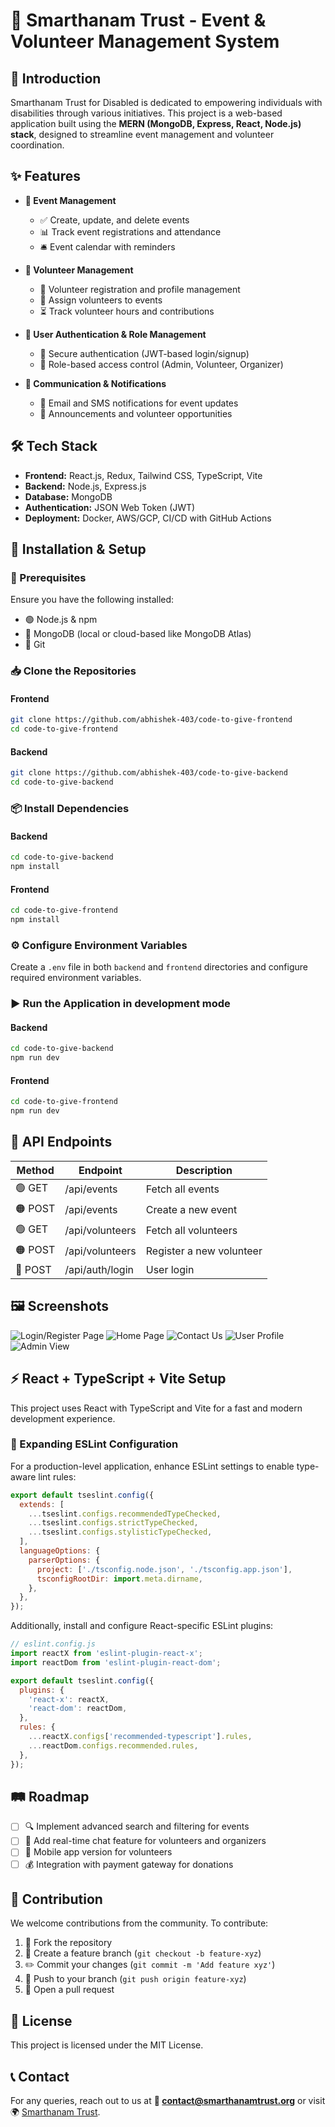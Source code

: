# 🚀 Smarthanam Trust - Event & Volunteer Management System

## 🏢 Introduction
Smarthanam Trust for Disabled is dedicated to empowering individuals with disabilities through various initiatives. This project is a web-based application built using the **MERN (MongoDB, Express, React, Node.js) stack**, designed to streamline event management and volunteer coordination.

## ✨ Features
- **📅 Event Management**
  - ✅ Create, update, and delete events
  - 📊 Track event registrations and attendance
  - 🛎️ Event calendar with reminders
  
- **🙌 Volunteer Management**
  - 📝 Volunteer registration and profile management
  - 🔗 Assign volunteers to events
  - ⏳ Track volunteer hours and contributions

- **🔐 User Authentication & Role Management**
  - 🔑 Secure authentication (JWT-based login/signup)
  - 👤 Role-based access control (Admin, Volunteer, Organizer)

- **📢 Communication & Notifications**
  - 📧 Email and SMS notifications for event updates
  - 📣 Announcements and volunteer opportunities

## 🛠 Tech Stack
- **Frontend:** React.js, Redux, Tailwind CSS, TypeScript, Vite
- **Backend:** Node.js, Express.js
- **Database:** MongoDB
- **Authentication:** JSON Web Token (JWT)
- **Deployment:** Docker, AWS/GCP, CI/CD with GitHub Actions

## 🚀 Installation & Setup
### 📌 Prerequisites
Ensure you have the following installed:
- 🟢 Node.js & npm
- 🍃 MongoDB (local or cloud-based like MongoDB Atlas)
- 🔗 Git

### 📥 Clone the Repositories
#### Frontend
```sh
git clone https://github.com/abhishek-403/code-to-give-frontend
cd code-to-give-frontend
```
#### Backend
```sh
git clone https://github.com/abhishek-403/code-to-give-backend
cd code-to-give-backend
```

### 📦 Install Dependencies
#### Backend
```sh
cd code-to-give-backend
npm install
```
#### Frontend
```sh
cd code-to-give-frontend
npm install
```

### ⚙️ Configure Environment Variables
Create a `.env` file in both `backend` and `frontend` directories and configure required environment variables.

### ▶️ Run the Application in development mode
#### Backend
```sh
cd code-to-give-backend
npm run dev
```
#### Frontend
```sh
cd code-to-give-frontend
npm run dev
```

## 📡 API Endpoints
| Method | Endpoint               | Description                          |
|--------|------------------------|--------------------------------------|
| 🟢 GET    | /api/events            | Fetch all events                    |
| 🟠 POST   | /api/events            | Create a new event                  |
| 🟢 GET    | /api/volunteers        | Fetch all volunteers                |
| 🟠 POST   | /api/volunteers        | Register a new volunteer            |
| 🔑 POST   | /api/auth/login        | User login                          |

## 🖼 Screenshots

![Login/Register Page](https://github.com/user-attachments/assets/96368193-41a2-4028-a4b0-422185d7792d)
![Home Page](https://github.com/user-attachments/assets/8b80a7e6-8786-4498-af5e-431e1c2aa10c)
![Contact Us](https://github.com/user-attachments/assets/85fb48b7-9ea1-4630-a5fa-5e82f77c35b7)
![User Profile](https://github.com/user-attachments/assets/4e50dee4-a134-40e1-bc6f-af92e9093d0f)
![Admin View](https://github.com/user-attachments/assets/73ef987d-e860-4fe5-bd49-38efc40d25a6)


## ⚡ React + TypeScript + Vite Setup
This project uses React with TypeScript and Vite for a fast and modern development experience.

### 🔧 Expanding ESLint Configuration
For a production-level application, enhance ESLint settings to enable type-aware lint rules:
```js
export default tseslint.config({
  extends: [
    ...tseslint.configs.recommendedTypeChecked,
    ...tseslint.configs.strictTypeChecked,
    ...tseslint.configs.stylisticTypeChecked,
  ],
  languageOptions: {
    parserOptions: {
      project: ['./tsconfig.node.json', './tsconfig.app.json'],
      tsconfigRootDir: import.meta.dirname,
    },
  },
});
```

Additionally, install and configure React-specific ESLint plugins:
```js
// eslint.config.js
import reactX from 'eslint-plugin-react-x';
import reactDom from 'eslint-plugin-react-dom';

export default tseslint.config({
  plugins: {
    'react-x': reactX,
    'react-dom': reactDom,
  },
  rules: {
    ...reactX.configs['recommended-typescript'].rules,
    ...reactDom.configs.recommended.rules,
  },
});
```

## 🛤 Roadmap
- [ ] 🔍 Implement advanced search and filtering for events
- [ ] 💬 Add real-time chat feature for volunteers and organizers
- [ ] 📱 Mobile app version for volunteers
- [ ] 💰 Integration with payment gateway for donations

## 🤝 Contribution
We welcome contributions from the community. To contribute:
1. 🍴 Fork the repository
2. 🌱 Create a feature branch (`git checkout -b feature-xyz`)
3. ✏️ Commit your changes (`git commit -m 'Add feature xyz'`)
4. 🚀 Push to your branch (`git push origin feature-xyz`)
5. 📩 Open a pull request

## 📜 License
This project is licensed under the MIT License.

## 📞 Contact
For any queries, reach out to us at **📧 contact@smarthanamtrust.org** or visit 🌍 [Smarthanam Trust](https://www.smarthanamtrust.org).

